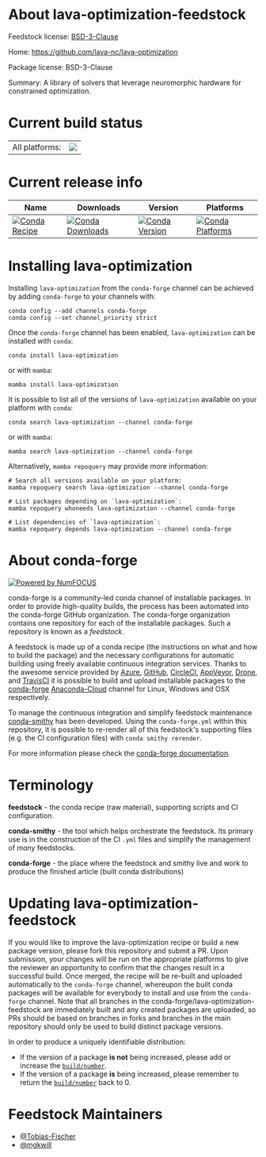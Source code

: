 About lava-optimization-feedstock
=================================

Feedstock license: [BSD-3-Clause](https://github.com/conda-forge/lava-optimization-feedstock/blob/main/LICENSE.txt)

Home: https://github.com/lava-nc/lava-optimization

Package license: BSD-3-Clause

Summary: A library of solvers that leverage neuromorphic hardware for constrained optimization.

Current build status
====================


<table><tr><td>All platforms:</td>
    <td>
      <a href="https://dev.azure.com/conda-forge/feedstock-builds/_build/latest?definitionId=14656&branchName=main">
        <img src="https://dev.azure.com/conda-forge/feedstock-builds/_apis/build/status/lava-optimization-feedstock?branchName=main">
      </a>
    </td>
  </tr>
</table>

Current release info
====================

| Name | Downloads | Version | Platforms |
| --- | --- | --- | --- |
| [![Conda Recipe](https://img.shields.io/badge/recipe-lava--optimization-green.svg)](https://anaconda.org/conda-forge/lava-optimization) | [![Conda Downloads](https://img.shields.io/conda/dn/conda-forge/lava-optimization.svg)](https://anaconda.org/conda-forge/lava-optimization) | [![Conda Version](https://img.shields.io/conda/vn/conda-forge/lava-optimization.svg)](https://anaconda.org/conda-forge/lava-optimization) | [![Conda Platforms](https://img.shields.io/conda/pn/conda-forge/lava-optimization.svg)](https://anaconda.org/conda-forge/lava-optimization) |

Installing lava-optimization
============================

Installing `lava-optimization` from the `conda-forge` channel can be achieved by adding `conda-forge` to your channels with:

```
conda config --add channels conda-forge
conda config --set channel_priority strict
```

Once the `conda-forge` channel has been enabled, `lava-optimization` can be installed with `conda`:

```
conda install lava-optimization
```

or with `mamba`:

```
mamba install lava-optimization
```

It is possible to list all of the versions of `lava-optimization` available on your platform with `conda`:

```
conda search lava-optimization --channel conda-forge
```

or with `mamba`:

```
mamba search lava-optimization --channel conda-forge
```

Alternatively, `mamba repoquery` may provide more information:

```
# Search all versions available on your platform:
mamba repoquery search lava-optimization --channel conda-forge

# List packages depending on `lava-optimization`:
mamba repoquery whoneeds lava-optimization --channel conda-forge

# List dependencies of `lava-optimization`:
mamba repoquery depends lava-optimization --channel conda-forge
```


About conda-forge
=================

[![Powered by
NumFOCUS](https://img.shields.io/badge/powered%20by-NumFOCUS-orange.svg?style=flat&colorA=E1523D&colorB=007D8A)](https://numfocus.org)

conda-forge is a community-led conda channel of installable packages.
In order to provide high-quality builds, the process has been automated into the
conda-forge GitHub organization. The conda-forge organization contains one repository
for each of the installable packages. Such a repository is known as a *feedstock*.

A feedstock is made up of a conda recipe (the instructions on what and how to build
the package) and the necessary configurations for automatic building using freely
available continuous integration services. Thanks to the awesome service provided by
[Azure](https://azure.microsoft.com/en-us/services/devops/), [GitHub](https://github.com/),
[CircleCI](https://circleci.com/), [AppVeyor](https://www.appveyor.com/),
[Drone](https://cloud.drone.io/welcome), and [TravisCI](https://travis-ci.com/)
it is possible to build and upload installable packages to the
[conda-forge](https://anaconda.org/conda-forge) [Anaconda-Cloud](https://anaconda.org/)
channel for Linux, Windows and OSX respectively.

To manage the continuous integration and simplify feedstock maintenance
[conda-smithy](https://github.com/conda-forge/conda-smithy) has been developed.
Using the ``conda-forge.yml`` within this repository, it is possible to re-render all of
this feedstock's supporting files (e.g. the CI configuration files) with ``conda smithy rerender``.

For more information please check the [conda-forge documentation](https://conda-forge.org/docs/).

Terminology
===========

**feedstock** - the conda recipe (raw material), supporting scripts and CI configuration.

**conda-smithy** - the tool which helps orchestrate the feedstock.
                   Its primary use is in the construction of the CI ``.yml`` files
                   and simplify the management of *many* feedstocks.

**conda-forge** - the place where the feedstock and smithy live and work to
                  produce the finished article (built conda distributions)


Updating lava-optimization-feedstock
====================================

If you would like to improve the lava-optimization recipe or build a new
package version, please fork this repository and submit a PR. Upon submission,
your changes will be run on the appropriate platforms to give the reviewer an
opportunity to confirm that the changes result in a successful build. Once
merged, the recipe will be re-built and uploaded automatically to the
`conda-forge` channel, whereupon the built conda packages will be available for
everybody to install and use from the `conda-forge` channel.
Note that all branches in the conda-forge/lava-optimization-feedstock are
immediately built and any created packages are uploaded, so PRs should be based
on branches in forks and branches in the main repository should only be used to
build distinct package versions.

In order to produce a uniquely identifiable distribution:
 * If the version of a package **is not** being increased, please add or increase
   the [``build/number``](https://docs.conda.io/projects/conda-build/en/latest/resources/define-metadata.html#build-number-and-string).
 * If the version of a package **is** being increased, please remember to return
   the [``build/number``](https://docs.conda.io/projects/conda-build/en/latest/resources/define-metadata.html#build-number-and-string)
   back to 0.

Feedstock Maintainers
=====================

* [@Tobias-Fischer](https://github.com/Tobias-Fischer/)
* [@mgkwill](https://github.com/mgkwill/)

